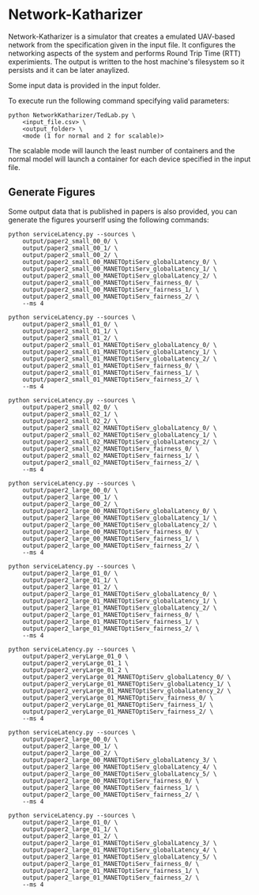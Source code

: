 # Network-Katharizer
Network-Katharizer is a simulator that creates a emulated UAV-based network from the specification given in the input file. It configures the networking aspects of the system and performs Round Trip Time (RTT) experimients. The output is written to the host machine's filesystem so it persists and it can be later anaylized.

Some input data is provided in the input folder.


To execute run the following command specifying valid parameters:

    python NetworkKatharizer/TedLab.py \
        <input_file.csv> \
        <output_folder> \
        <mode (1 for normal and 2 for scalable)>

The scalable mode will launch the least number of containers and the normal model will launch a container for each device specified in the input file.

## Generate Figures
Some output data that is published in papers is also provided, you can generate the figures yourserlf using the following commands:

    python serviceLatency.py --sources \
        output/paper2_small_00_0/ \
        output/paper2_small_00_1/ \
        output/paper2_small_00_2/ \
        output/paper2_small_00_MANETOptiServ_globalLatency_0/ \
        output/paper2_small_00_MANETOptiServ_globalLatency_1/ \
        output/paper2_small_00_MANETOptiServ_globalLatency_2/ \
        output/paper2_small_00_MANETOptiServ_fairness_0/ \
        output/paper2_small_00_MANETOptiServ_fairness_1/ \
        output/paper2_small_00_MANETOptiServ_fairness_2/ \
        --ms 4

    python serviceLatency.py --sources \
        output/paper2_small_01_0/ \
        output/paper2_small_01_1/ \
        output/paper2_small_01_2/ \
        output/paper2_small_01_MANETOptiServ_globalLatency_0/ \
        output/paper2_small_01_MANETOptiServ_globalLatency_1/ \
        output/paper2_small_01_MANETOptiServ_globalLatency_2/ \
        output/paper2_small_01_MANETOptiServ_fairness_0/ \
        output/paper2_small_01_MANETOptiServ_fairness_1/ \
        output/paper2_small_01_MANETOptiServ_fairness_2/ \
        --ms 4

    python serviceLatency.py --sources \
        output/paper2_small_02_0/ \
        output/paper2_small_02_1/ \
        output/paper2_small_02_2/ \
        output/paper2_small_02_MANETOptiServ_globalLatency_0/ \
        output/paper2_small_02_MANETOptiServ_globalLatency_1/ \
        output/paper2_small_02_MANETOptiServ_globalLatency_2/ \
        output/paper2_small_02_MANETOptiServ_fairness_0/ \
        output/paper2_small_02_MANETOptiServ_fairness_1/ \
        output/paper2_small_02_MANETOptiServ_fairness_2/ \
        --ms 4

    python serviceLatency.py --sources \
        output/paper2_large_00_0/ \
        output/paper2_large_00_1/ \
        output/paper2_large_00_2/ \
        output/paper2_large_00_MANETOptiServ_globalLatency_0/ \
        output/paper2_large_00_MANETOptiServ_globalLatency_1/ \
        output/paper2_large_00_MANETOptiServ_globalLatency_2/ \
        output/paper2_large_00_MANETOptiServ_fairness_0/ \
        output/paper2_large_00_MANETOptiServ_fairness_1/ \
        output/paper2_large_00_MANETOptiServ_fairness_2/ \
        --ms 4

    python serviceLatency.py --sources \
        output/paper2_large_01_0/ \
        output/paper2_large_01_1/ \
        output/paper2_large_01_2/ \
        output/paper2_large_01_MANETOptiServ_globalLatency_0/ \
        output/paper2_large_01_MANETOptiServ_globalLatency_1/ \
        output/paper2_large_01_MANETOptiServ_globalLatency_2/ \
        output/paper2_large_01_MANETOptiServ_fairness_0/ \
        output/paper2_large_01_MANETOptiServ_fairness_1/ \
        output/paper2_large_01_MANETOptiServ_fairness_2/ \
        --ms 4
        
    python serviceLatency.py --sources \
        output/paper2_veryLarge_01_0 \
        output/paper2_veryLarge_01_1 \
        output/paper2_veryLarge_01_2 \
        output/paper2_veryLarge_01_MANETOptiServ_globalLatency_0/ \
        output/paper2_veryLarge_01_MANETOptiServ_globalLatency_1/ \
        output/paper2_veryLarge_01_MANETOptiServ_globalLatency_2/ \
        output/paper2_veryLarge_01_MANETOptiServ_fairness_0/ \
        output/paper2_veryLarge_01_MANETOptiServ_fairness_1/ \
        output/paper2_veryLarge_01_MANETOptiServ_fairness_2/ \
        --ms 4 
        
    python serviceLatency.py --sources \
        output/paper2_large_00_0/ \
        output/paper2_large_00_1/ \
        output/paper2_large_00_2/ \
        output/paper2_large_00_MANETOptiServ_globalLatency_3/ \
        output/paper2_large_00_MANETOptiServ_globalLatency_4/ \
        output/paper2_large_00_MANETOptiServ_globalLatency_5/ \
        output/paper2_large_00_MANETOptiServ_fairness_0/ \
        output/paper2_large_00_MANETOptiServ_fairness_1/ \
        output/paper2_large_00_MANETOptiServ_fairness_2/ \
        --ms 4

    python serviceLatency.py --sources \
        output/paper2_large_01_0/ \
        output/paper2_large_01_1/ \
        output/paper2_large_01_2/ \
        output/paper2_large_01_MANETOptiServ_globalLatency_3/ \
        output/paper2_large_01_MANETOptiServ_globalLatency_4/ \
        output/paper2_large_01_MANETOptiServ_globalLatency_5/ \
        output/paper2_large_01_MANETOptiServ_fairness_0/ \
        output/paper2_large_01_MANETOptiServ_fairness_1/ \
        output/paper2_large_01_MANETOptiServ_fairness_2/ \
        --ms 4
